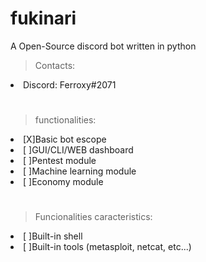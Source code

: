 # fukinari
A Open-Source discord bot written in python


>Contacts:
<li>Discord: Ferroxy#2071</li>
  
#

>functionalities:
<li>[X]Basic bot escope</li>
<li>[ ]GUI/CLI/WEB dashboard</li>
<li>[ ]Pentest module</li>
<li>[ ]Machine learning module</li>
<li>[ ]Economy module</li>

#

>Funcionalities caracteristics:
<li>[ ]Built-in shell</li>
<li>[ ]Built-in tools (metasploit, netcat, etc...)


